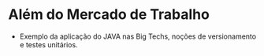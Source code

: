 # Além do Mercado de Trabalho

- Exemplo da aplicação do JAVA nas Big Techs, noções de versionamento e testes unitários.